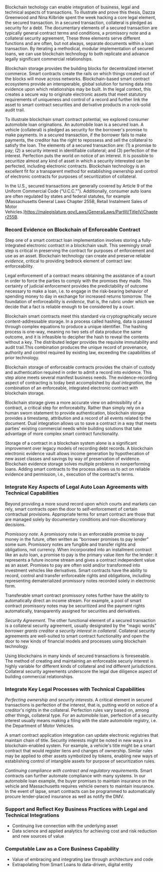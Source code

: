 


Blockchain techology can enable integration of business, legal and technical aspects of transactions. To illustrate and prove this thesis, Dazza Greenwood and Nina Kilbride spent the week hacking a core legal element, the secured transaction.  In a secured transaction, collateral is pledged as security for a debt. The documentary elements of a secured transaction are typically general contract terms and conditions, a promissory note and a collateral security agreement,  These three elements serve different functions and are often, but not always, separate documents within a loan transaction. By iterating a methodical, modular implementation of secured loans, we can use blockchain technology to both replicate and advance legally significant commercial relationships.



Blockchain storage provides the building blocks for decentralized internet commerce. Smart contracts create the rails on which things created out of the blocks will move across networks. Blockchain-based smart contract ecosystems provide an interoperable, global solution for turning data into evidence upon which relationships may be built. In the legal context, this creates a secure way to originate electronic assets that meet statutory requirements of uniqueness and control of a record and further link the asset to smart contract securities and derivative products in a rock-solid audit trail. 



To illustrate blockchain smart contract potential, we explored consumer automobile loan originations. An automobile loan is a secured loan. A vehicle (collateral) is pledged as security for the borrower's promise to make payments. In a secured transaction, if the borrower fails to make payments, the creditor has the right to repossess and sell the collateral to satisfy the loan. The elements of a secured transaction are: (1) a promise to pay; (2) a security interest in identifiable collateral; and (3) perfection of the interest.  Perfection puts the world on notice of an interest. It is possible to securitize almost any kind of asset in which a security interested can be perfected, including electronic contracts. Blockchain technology is an excellent fit for a transparent method for establishing ownership and control of electronic contracts for purposes of securitization of collateral. 

In the U.S., secured transactions are generally covered by Article 9 of the Uniform Commercial Code ("U.C.C.""). Additionally, consumer auto loans are often regulated by states and federal statutes, for example (Massachusetts General Laws Chapter 255B, Retail Instalment Sales of Motor Vehicles.)<https://malegislature.gov/Laws/GeneralLaws/PartIII/TitleIV/Chapter255B>. 


### Record Evidence on Blockchain of Enforceable Contract

Step one of a smart contract loan implementation involves storing a fully-integrated electronic contract in a blockchain vault. This seemingly small step is critical in preserving the contract for purposes of enforcement and use as an asset. Blockchain technology can create and preserve reliable *evidence*, critical to providing bedrock element of contract law: enforceability.

Legal enforcement of a contract means obtaining the assistance of a court in order to force the parties to comply with the promises they made. This certainty of judicial enforcement provides the predictability of outcome necessary to make a loan, i.e. to engage in the risk-bearing behavior of spending money to day in exchange for increased returns tomorrow. The foundation of enforceability is *evidence*, that is, the rubric under which we decide that a fact is reliable enough to be considered by a court. 

Blockchain smart contracts meet this standard via cryptographically secure content-addressable storage. In a process called hashing, data is passed through complex equations to produce a unique identifier. The hashing process is one-way, meaning no two sets of data produce the same outcome, and it is infeasible to decipher the hash to reveal the contents without a key. The distributed ledger provides the requisite immutability and audit trail.This combination produces the unique record of provenance, authority and control required by existing law, exceeding the capabilities of prior technology.

Blockchain storage of enforceable contracts provides the chain of custody and authentication required in order to admit a record into evidence. This step alone meets several manifest business needs. The evidence-recording aspect of contracting is today best accomplished by *dual integration*, the combination of an enforceable, integrated electronic contract with blockchain storage. 

Blockchain storage gives a more accurate view on admissibility of a contract, a critical step for enforceabilty. Rather than simply rely on a human sworn statement to provide authentication, blockchain storage provides a timestamp, attribution and a record of all events related to the document. Dual integration allows us to save a contract in a way that meets parties' existing commercial needs while building solutions that take advantage of more complex smart contract functionality.

Storage of a contract in a blockchain system alone is a significant improvement over legacy models of recording debt records. A blockchain electronic evidence vault allows income generation by hypothecation of new asset classes and savings by way of preservation of evidence. Blockchain evidence storage solves multiple problems in nonperforming loans. Adding smart contracts to the process allows us to act on reliable evidence and permission, i.e., execution of the contract's terms.


### Integrate Key Aspects of Legal Auto Loan Agreements with Technical Capabilities

Beyond providing a more sound record upon which courts and markets can rely, smart contracts open the door to self-enforcement of certain contractual provisions. Appropriate terms for smart contract are those that are managed solely by documentary conditions and non-discretionary decisions. 


*Promissory note*. A promissory note is an enforceable promise to pay money in the future, often written as "borrower promises to pay lender" some sum. Promissory notes are fungible and transfer rights and obligations, not currency. When incorporated into an installment contract like an auto loan, a promise to pay is the primary value item for the lender: it represents a future income stream and gives a contract independent value as an asset. Promises to pay are often sold and/or transformed into investment vehicles like derivatives. Smart contracts have the ability to record, control and transfer enforceable rights and obligations, including representing dematerialized promissory notes recorded solely in electronic form. 

Transferable smart contract promissory notes further have the ability to automatically direct an income stream. For example, a pool of smart contract promissory notes may be securitized and the payment rights automatically, transparently assigned for securities and derivatives.

*Security Agreement*. The other functional element of a secured transaction is a collateral security agreement, usually designated by the "magic words" *borrower grants creditor a security interest in collateral*. Collateral security agreements are well-suited to smart contract functionality and open the door to new kinds of financial models and processes using blockchain technology.  

Using blockchains in many kinds of secured transactions is foreseeable. The method of creating and maintaining an enforceable securiy interest is highly variable for different kinds of collateral and ind different jurisdictions. Collateral security agreements underscore the legal due diligence aspect of building commercial relationships.  

### Integrate Key Legal Processes with Technical Capabilities

*Perfecting ownership and security interests*. A critical element in secured transactions is perfection of the interest, that is, putting world on notice of a creditor's rights in the collateral. Perfection rules vary based on, among other things, collateral type. For an automobile loan, perfection of a security interest usually means making a filing with the state automobile registry, i.e. the Department of Motor Vehicles.

A smart contract application integration can update electronic registries that maintain chain of title. Security interests might be noted in new ways in a blockchain-enabled system. For example, a vehicle's title might be a smart contract that would register liens and changes of ownership. Similar rules may be applied to other assets symbolized by tokens, enabling new ways of establishing control of intangible assets for purpose of securitization rules. 

*Continuing compliance with contract and regulatory requirements.* Smart contracts can further automate compliance with many systems. In our automobile loan example, the buyer promises to maintain insurance on the vehicle and Massachusetts requires vehicle owners to maintain insurance. In the event of lapse, smart contracts can be programmed to automatically procure lender-placed insurance as well as notify the DMV. 

### Support and Reflect Key Business Practices with Legal and Technical Integrations

* Continuing live connection with the underlying asset 
* Data science and applied analytics for achieving cost and risk reduction and new sources of value

### Computable Law as a Core Business Capability

* Value of embracing and integrating law through architecture and code
* Extrapolating from Smart Loans to data-driven, digital entity


### 


